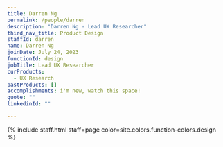 ```yaml
---
title: Darren Ng
permalink: /people/darren
description: "Darren Ng - Lead UX Researcher"
third_nav_title: Product Design
staffId: darren
name: Darren Ng
joinDate: July 24, 2023
functionId: design
jobTitle: Lead UX Researcher
curProducts:
  - UX Research
pastProducts: []
accomplishments: i'm new, watch this space!
quote: ""
linkedinId: ""

---
```


{% include staff.html staff=page color=site.colors.function-colors.design %}
